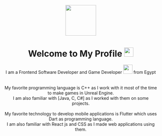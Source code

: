 <div id="header" align="center">
  <img src="https://media.giphy.com/media/M9gbBd9nbDrOTu1Mqx/giphy.gif" width="100"/>
</div>

<div align="center">
<h1>
  Welcome to My Profile
  <img src="https://media.giphy.com/media/hvRJCLFzcasrR4ia7z/giphy.gif" width="30px"/>
</h1>
</div>

<div align="center">
I am a Frontend Software Developer and Game Developer <img src="https://media.giphy.com/media/WUlplcMpOCEmTGBtBW/giphy.gif" width="30"> from Egypt<Br/>
</div>
<Br/><Br/>
<div align="center">
My favorite programming language is C++ as I work with it most of the time to make games in Unreal Engine.<Br/>
I am also familiar with [Java, C, C#] as I worked with them on some projects.
<Br/><Br/>
My favorite technology to develop mobile applications is Flutter which uses Dart as programming language.<Br/>
I am also familiar with React js and CSS as I made web applications using them.
</div>

